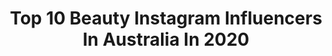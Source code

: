 ---
title: Top 10 Beauty Instagram Influencers In Australia In 2020
description: >-
  Find top beauty Instagram influencers in Australia in 2020. Most popular hashtags: #makeup #gifted #beauty #collab.
platform: Instagram
profiles:
  - username: "e.milyjanee"
    fullname: >-
      E M I L Y🦋 || fashion
    location: "Australia"
    followers: 2539
    engagement: 2720
    commentsToLikes: 0.257348
    avatar: "https://instagram.fmaa3-1.fna.fbcdn.net/v/t51.2885-19/s320x320/89385111_867168780392851_1969998750172577792_n.jpg?_nc_ht=instagram.fmaa3-1.fna.fbcdn.net&_nc_ohc=XnkHPAXaAfYAX_tDZms&oh=d01ce94011529fa2c920357589501f05&oe=5EB07797"
    verified: false
    hashtags: "#collab, #gifted, #vintage"
  - username: "love.christina.xo"
    fullname: >-
      ✨Christina✨
    location: "Australia"
    followers: 155448
    engagement: 412
    commentsToLikes: 0.092206
    avatar: "https://scontent-lhr8-1.cdninstagram.com/v/t51.2885-19/s320x320/65912303_372043036786747_2431115540106838016_n.jpg?_nc_ht=scontent-lhr8-1.cdninstagram.com&_nc_ohc=X42UIKr_T3YAX8domGx&oh=a2fe62d070115831fcb07db6f9f60c95&oe=5EBB84F4"
    verified: false
    hashtags: "#sydneyblogger, #mcaaustralia, #bondiboost, #biodegradable"
  - username: "karimamckimmie"
    fullname: >-
      Karima Mckimmie
    location: "Australia"
    followers: 73066
    engagement: 317
    commentsToLikes: 0.179730
    avatar: "https://scontent-amt2-1.cdninstagram.com/v/t51.2885-19/s320x320/16230451_1075685025874872_4712577823867404288_a.jpg?_nc_ht=scontent-amt2-1.cdninstagram.com&_nc_ohc=qWcsJnEPda0AX_2TueB&oh=4aea54ac9b83c604249cdd0e434ac573&oe=5EBA85C6"
    verified: true
    hashtags: "#lashextensions, #artisanclinics, #ad, #spon"
  - username: "amypapadatos__"
    fullname: >-
      Amy
    location: "Australia"
    followers: 31783
    engagement: 329
    commentsToLikes: 0.245630
    avatar: "https://scontent-lhr8-1.cdninstagram.com/v/t51.2885-19/s320x320/79217219_791350804612045_2129223985383079936_n.jpg?_nc_ht=scontent-lhr8-1.cdninstagram.com&_nc_ohc=AGuREcj1yhQAX-DMiRO&oh=3931b3e2affefe8426515383e739bc3f&oe=5EBA4CC2"
    verified: false
    hashtags: "#comparethemarketpartner, #vitamineoil, #rejuvenating, #coronapocalypse"
  - username: "anarebeli"
    fullname: >-
      ANA REBELI
    location: "Australia"
    followers: 10183
    engagement: 710
    commentsToLikes: 0.090218
    avatar: "https://scontent-lht6-1.cdninstagram.com/v/t51.2885-19/s320x320/91409530_329162121392422_3147296290128265216_n.jpg?_nc_ht=scontent-lht6-1.cdninstagram.com&_nc_ohc=PGk5iM1WTzkAX-z7QiR&oh=4c1c609e5e25d74144d89d739cf3679b&oe=5EBA2C86"
    verified: false
    hashtags: "#bonprixbloggers, #marionnaudromania, #marionnaudro, #visitnoosa"
  - username: "sarahjaneroza"
    fullname: >-
      SARAH ROZA
    location: "Australia"
    followers: 337287
    engagement: 220
    commentsToLikes: 0.042483
    avatar: "https://scontent-lhr8-1.cdninstagram.com/v/t51.2885-19/s320x320/88125742_204826740596899_6367922700089819136_n.jpg?_nc_ht=scontent-lhr8-1.cdninstagram.com&_nc_ohc=k9dKe8O35iMAX_Dh18l&oh=16827efb6a228f1b00aea199c6d7d62e&oe=5EBB24A7"
    verified: true
    hashtags: "#lovers, #day1, #support, #luncheon"
  - username: "kaysey_taylorfx"
    fullname: >-
      Kaysey Fairbrother
    location: "Australia"
    followers: 5934
    engagement: 1197
    commentsToLikes: 0.193415
    avatar: "https://scontent-ams4-1.cdninstagram.com/v/t51.2885-19/s320x320/80010575_705326476657602_4482611140102193152_n.jpg?_nc_ht=scontent-ams4-1.cdninstagram.com&_nc_ohc=XTpEGh01ExUAX9GGrYU&oh=cd19414d22d89d778fcab9f3f9505a25&oe=5EB88526"
    verified: false
    hashtags: "#happynewyear, #elfmakeup, #makeupgiveaway, #bodypainter"
  - username: "georgefavios"
    fullname: >-
      George Favios
    location: "Australia"
    followers: 48667
    engagement: 233
    commentsToLikes: 0.056360
    avatar: "https://scontent-lhr8-1.cdninstagram.com/v/t51.2885-19/10946435_1535964896667037_361599137_a.jpg?_nc_ht=scontent-lhr8-1.cdninstagram.com&_nc_ohc=qUlcrkO46JQAX-CqofG&oh=d652fcd14715eaa2aaf7e1cce50093ce&oe=5EBC96B5"
    verified: false
    hashtags: "#beauty, #makeupartist, #portugal, #beautiful"
  - username: "irismaystyle"
    fullname: >-
      BEV | IRIS MAY STYLE
    location: "Australia"
    followers: 36157
    engagement: 199
    commentsToLikes: 0.153038
    avatar: "https://scontent-lhr8-1.cdninstagram.com/v/t51.2885-19/s320x320/16463928_590809244448001_4688113226292920320_a.jpg?_nc_ht=scontent-lhr8-1.cdninstagram.com&_nc_ohc=NgNPi8FzUfsAX_CjxLR&oh=373482c802920c380c114dcb84e0a062&oe=5EBBD268"
    verified: false
    hashtags: "#imssponsoredcontent, #repeatoffender, #aveneau, #dermabsolu"
  - username: "ankita_fashion"
    fullname: >-
      Ankita | Makeup💄Fashion👗
    location: "Australia"
    followers: 11180
    engagement: 587
    commentsToLikes: 0.086725
    avatar: "https://scontent-ams4-1.cdninstagram.com/v/t51.2885-19/s320x320/54247893_423403174872364_7252569127070466048_n.jpg?_nc_ht=scontent-ams4-1.cdninstagram.com&_nc_ohc=qfVjlhZH4l8AX8IWdBX&oh=e8713ced5404e01fab7f028800defa4e&oe=5EB9382F"
    verified: false
    hashtags: "#fashionlookbook, #mvmtforher, #jointhemvmt, #gifted"
---